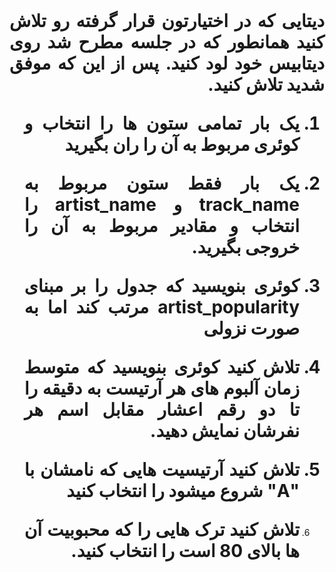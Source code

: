 <div dir="rtl" align="justify">
    <b style="font-size:28px;"> دیتایی که در اختیارتون قرار گرفته رو تلاش کنید همانطور که در جلسه مطرح شد روی دیتابیس خود لود کنید.
پس از این که موفق شدید تلاش کنید.

1. یک بار تمامی ستون ها را انتخاب و کوئری مربوط به آن را ران بگیرید

2. یک بار فقط ستون مربوط به track_name و artist_name را انتخاب و مقادیر مربوط به آن را خروجی بگیرید.

3. کوئری بنویسید که جدول را بر مبنای artist_popularity مرتب کند اما به صورت نزولی

4. تلاش کنید کوئری بنویسید که متوسط زمان آلبوم های هر آرتیست به دقیقه را تا دو رقم اعشار مقابل اسم هر نفرشان نمایش دهید.

5. تلاش کنید آرتیسیت هایی که نامشان با "A" شروع میشود را انتخاب کنید

6. تلاش کنید ترک هایی را که محبوبیت آن ها بالای 80 است را انتخاب کنید.</b>
</div>